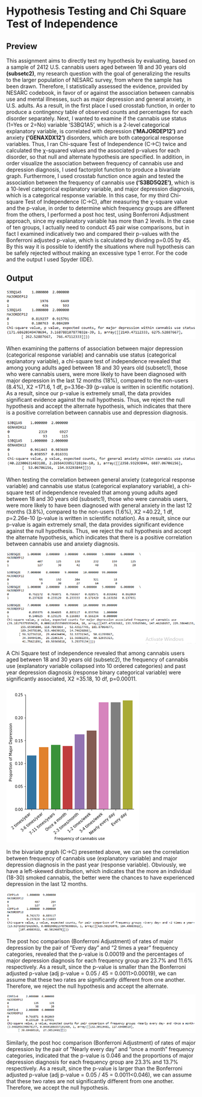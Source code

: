 # Hypothesis Testing and Chi Square Test of Independence

## Preview
This assignment aims to directly test my hypothesis by evaluating, based on a sample of 2412 U.S. cannabis users aged between 18 and 30 years old **(subsetc2)**, my research question with the goal of generalizing the results to the larger population of NESARC survey, from where the sample has been drawn. Therefore, I statistically assessed the evidence, provided by NESARC codebook, in favor of or against the association between cannabis use and mental illnesses, such as major depression and general anxiety, in U.S. adults. As a result, in the first place I used crosstab function, in order to produce a contingency table of observed counts and percentages for each disorder separately. Next, I wanted to examine if the cannabis use status (1=Yes or 2=No) variable ‘S3BQ1A5’, which is a 2-level categorical explanatory variable, is correlated with depression **(‘MAJORDEP12’)** and anxiety **(‘GENAXDX12’)** disorders, which are both categorical response variables. Thus, I ran Chi-square Test of Independence (C->C) twice and calculated the χ-squared values and the associated p-values for each disorder, so that null and alternate hypothesis are specified. In addition, in order visualize the association between frequency of cannabis use and depression diagnosis, I used factorplot function to produce a bivariate graph. Furthermore, I used crosstab function once again and tested the association between the frequency of cannabis use **(‘S3BD5Q2E’)**, which is a 10-level categorical explanatory variable, and major depression diagnosis, which is a categorical response variable. In this case, for my third Chi-square Test of Independence (C->C), after measuring the χ-square value and the p-value, in order to determine which frequency groups are different from the others, I performed a post hoc test, using Bonferroni Adjustment approach, since my explanatory variable has more than 2 levels. In the case of ten groups, I actually need to conduct 45 pair wise comparisons, but in fact I examined indicatively two and compared their p-values with the Bonferroni adjusted p-value, which is calculated by dividing p=0.05 by 45. By this way it is possible to identify the situations where null hypothesis can be safely rejected without making an excessive type 1 error.  For the code and the output I used Spyder (IDE).

## Output
![out1](https://github.com/Gkontopodis/Data-Analysis-Tools/blob/master/Assignment%20Week%202/Output%20-%20Graphs/out1.png)

When examining the patterns of association between major depression (categorical response variable) and cannabis use status (categorical explanatory variable), a chi-square test of independence revealed that among young adults aged between 18 and 30 years old (subsetc1), those who were cannabis users, were more likely to have been diagnosed with major depression in the last 12 months (18%), compared to the non-users (8.4%), X2 =171.6, 1 df, p=3.16e-39 (p-value is written in scientific notation). As a result, since our p-value is extremely small, the data provides significant evidence against the null hypothesis. Thus, we reject the null hypothesis and accept the alternate hypothesis, which indicates that there is a positive correlation between cannabis use and depression diagnosis. 

![out2](https://github.com/Gkontopodis/Data-Analysis-Tools/blob/master/Assignment%20Week%202/Output%20-%20Graphs/out2.png)

When testing the correlation between general anxiety (categorical response variable) and cannabis use status (categorical explanatory variable), a chi-square test of independence revealed that among young adults aged between 18 and 30 years old (subsetc1), those who were cannabis users, were more likely to have been diagnosed with general anxiety in the last 12 months (3.8%), compared to the non-users (1.6%), X2 =40.22, 1 df, p=2.26e-10 (p-value is written in scientific notation). As a result, since our p-value is again extremely small, the data provides significant evidence against the null hypothesis. Thus, we reject the null hypothesis and accept the alternate hypothesis, which indicates that there is a positive correlation between cannabis use and anxiety diagnosis.

![out3](https://github.com/Gkontopodis/Data-Analysis-Tools/blob/master/Assignment%20Week%202/Output%20-%20Graphs/out3.png)

A Chi Square test of independence revealed that among cannabis users aged between 18 and 30 years old (subsetc2), the frequency of cannabis use (explanatory variable collapsed into 10 ordered categories) and past year depression diagnosis (response binary categorical variable) were significantly associated, X2 =35.18, 10 df, p=0.00011.

![graph](https://github.com/Gkontopodis/Data-Analysis-Tools/blob/master/Assignment%20Week%202/Output%20-%20Graphs/out4.png)

In the bivariate graph (C->C) presented above, we can see the correlation between frequency of cannabis use (explanatory variable) and major depression diagnosis in the past year (response variable). Obviously, we have a left-skewed distribution, which indicates that the more an individual (18-30) smoked cannabis, the better were the chances to have experienced depression in the last 12 months.

![out5](https://github.com/Gkontopodis/Data-Analysis-Tools/blob/master/Assignment%20Week%202/Output%20-%20Graphs/out5.png)

The post hoc comparison (Bonferroni Adjustment) of rates of major depression by the pair of “Every day” and “2 times a year” frequency categories, revealed that the p-value is 0.00019 and the percentages of major depression diagnosis for each frequency group are 23.7% and 11.6% respectively. As a result, since the p-value is smaller than the Bonferroni adjusted p-value (adj p-value = 0.05 / 45 = 0.0011>0.00019), we can assume that these two rates are significantly different from one another. Therefore, we reject the null hypothesis and accept the alternate. 

![out6](https://github.com/Gkontopodis/Data-Analysis-Tools/blob/master/Assignment%20Week%202/Output%20-%20Graphs/out6.png)

Similarly, the post hoc comparison (Bonferroni Adjustment) of rates of major depression by the pair of "Nearly every day” and “once a month” frequency categories, indicated that the p-value is 0.046 and the proportions of major depression diagnosis for each frequency group are 23.3% and 13.7% respectively. As a result, since the p-value is larger than the Bonferroni adjusted p-value (adj p-value = 0.05 / 45 = 0.0011<0.046), we can assume that these two rates are not significantly different from one another. Therefore, we accept the null hypothesis.
